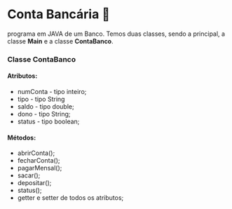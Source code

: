 #   Conta Bancária :bank:

programa em JAVA de um Banco. Temos duas classes, sendo  a principal, a classe **Main** e a classe **ContaBanco**. 

### Classe ContaBanco

#### Atributos:

- numConta - tipo  inteiro;
- tipo - tipo String
- saldo - tipo double;
- dono - tipo String;
- status - tipo boolean;

#### Métodos:

- abrirConta();
- fecharConta();
- pagarMensal();
- sacar();
- depositar();
- status();
- getter e setter de todos os atributos;












